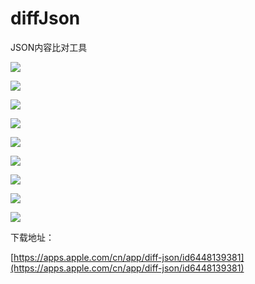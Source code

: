 # diffJson

JSON内容比对工具


![](https://www.591xt.xyz/diffjson/1.png)

![](https://www.591xt.xyz/diffjson/2.png)

![](https://www.591xt.xyz/diffjson/3.png)

![](https://www.591xt.xyz/diffjson/4.png)

![](https://www.591xt.xyz/diffjson/5.png)

![](https://www.591xt.xyz/diffjson/6.png)

![](https://www.591xt.xyz/diffjson/7.png)

![](https://www.591xt.xyz/diffjson/8.png)

![](https://www.591xt.xyz/diffjson/9.png)

下载地址：

[https://apps.apple.com/cn/app/diff-json/id6448139381](https://apps.apple.com/cn/app/diff-json/id6448139381)

